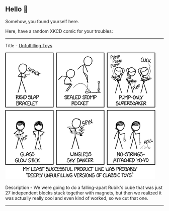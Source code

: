 ## Hello 👀

Somehow, you found yourself here.

Here, have a random XKCD comic for your troubles:

-----------------------------------

Title - [Unfulfilling Toys](https://xkcd.com/2049)

![Unfulfilling Toys](./random_comic.png)

Description - We were going to do a falling-apart Rubik's cube that was just 27 independent blocks stuck together with magnets, but then we realized it was actually really cool and even kind of worked, so we cut that one.

-----------------------------------